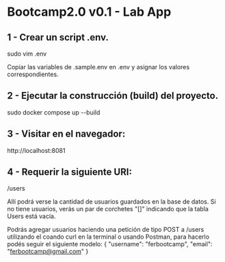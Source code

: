 # Bootcamp2.0 v0.1 - Lab App

## 1 - Crear un script .env.
sudo vim .env

Copiar las variables de .sample.env en .env y asignar los valores correspondientes.

## 2 - Ejecutar la construcción (build) del proyecto.
sudo docker compose up --build

## 3 - Visitar en el navegador:
http://localhost:8081

## 4 - Requerir la siguiente URI:
/users

Allí podrá verse la cantidad de usuarios guardados en la base de datos. Si no tiene usuarios, verás un par de corchetes "[]" indicando que la tabla Users está vacía.

Podrás agregar usuarios haciendo una petición de tipo POST a /users utilizando el coando curl en la terminal o usando Postman, para hacerlo podés seguir el siguiente modelo:
{
    "username": "ferbootcamp",
    "email": "ferbootcamp@gmail.com"
}